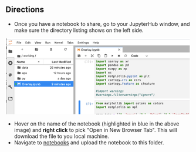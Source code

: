 ## Directions

- Once you have a notebook to share, go to your JupyterHub window, and make sure the directory listing shows on the left side.  

<p align="center">
  <img src="./images/dir_listing.png" width="500" title="jupyterhub window">
</p>

- Hover on the name of the notebook (highlighted in blue in the above image) and **right click** to pick "Open in New Browser Tab". This will download the file to you local machine.  
- Navigate to [notebooks](https://github.com/ocp-cmdg/ingrid2python/new/main/notebooks) and upload the notebook to this folder.
